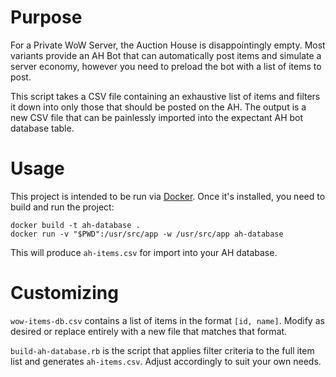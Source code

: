 # Purpose

For a Private WoW Server, the Auction House is disappointingly empty. Most variants provide an AH Bot that can automatically post items and simulate a server economy, however you need to preload the bot with a list of items to post.

This script takes a CSV file containing an exhaustive list of items and filters it down into only those that should be posted on the AH. The output is a new CSV file that can be painlessly imported into the expectant AH bot database table.

# Usage

This project is intended to be run via [Docker](https://www.docker.com/). Once it's installed, you need to build and run the project:

```
docker build -t ah-database .
docker run -v "$PWD":/usr/src/app -w /usr/src/app ah-database
```

This will produce `ah-items.csv` for import into your AH database.

# Customizing

`wow-items-db.csv` contains a list of items in the format `[id, name]`. Modify as desired or replace entirely with a new file that matches that format.

`build-ah-database.rb` is the script that applies filter criteria to the full item list and generates `ah-items.csv`. Adjust accordingly to suit your own needs.
